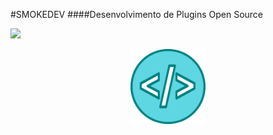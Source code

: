 #SMOKEDEV 
####Desenvolvimento de Plugins Open Source

![](url)<center><img src="icon.png" alt="Logo SmokeDev" width="120px" height="120px"></center>
